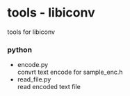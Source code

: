 tools - libiconv
===============

tools for  libiconv <br/>

### python
- encode.py  <br/>
convrt text encode for sample_enc.h  <br/>
- read_file.py  <br/>
read encoded text file  <br/>

